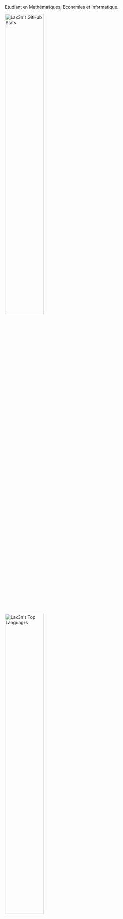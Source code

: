 Etudiant en Mathématiques, Economies et Informatique.

<p>
  <img src="https://github-stats-lax3ns-projects.vercel.app/api?username=Lax3n&theme=github_dark&show_icons=true&count_private=true" width="50%" alt="Lax3n's GitHub Stats">
  <img src="https://github-stats-lax3ns-projects.vercel.app/api/top-langs/?username=Lax3n&layout=compact&theme=github_dark" width="50%" alt="Lax3n's Top Languages">
</p>
